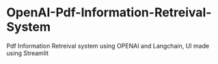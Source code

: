 # OpenAI-Pdf-Information-Retreival-System
Pdf Information Retreival system using OPENAI and Langchain, UI made using Streamlit
